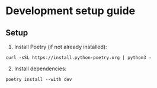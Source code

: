 # Development setup guide

## Setup

1. Install Poetry (if not already installed):
```shell
curl -sSL https://install.python-poetry.org | python3 -
```

2. Install dependencies:
```shell
poetry install --with dev
```
